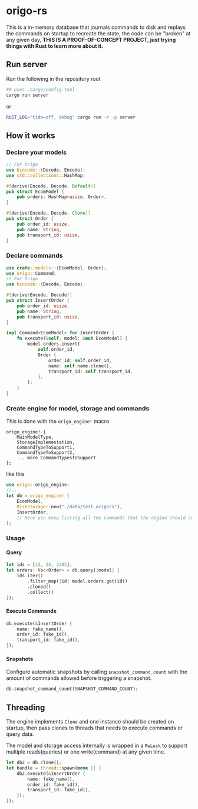 # origo-rs

This is a in-memory database that journals commands to disk and replays the commands on startup to recreate the state, the code can be "broken" at any given day, **THIS IS A PROOF-OF-CONCEPT PROJECT, just trying things with Rust to learn more about it.**

## Run server
Run the following in the repository root
```bash
## uses .cargo/config.toml
cargo run server
```
or
```bash
RUST_LOG="tide=off, debug" cargo run -r -p server
```

## How it works
### Declare your models
```rust
// For Origo
use bincode::{Decode, Encode};
use std::collections::HashMap;

#[derive(Encode, Decode, Default)]
pub struct EcomModel {
    pub orders: HashMap<usize, Order>,
}

#[derive(Encode, Decode, Clone)]
pub struct Order {
    pub order_id: usize,
    pub name: String,
    pub transport_id: usize,
}
```

### Declare commands
```rust
use crate::models::{EcomModel, Order};
use origo::Command;
// For Origo
use bincode::{Decode, Encode};

#[derive(Encode, Decode)]
pub struct InsertOrder {
    pub order_id: usize,
    pub name: String,
    pub transport_id: usize,
}

impl Command<EcomModel> for InsertOrder {
    fn execute(&self, model: &mut EcomModel) {
        model.orders.insert(
            self.order_id,
            Order {
                order_id: self.order_id,
                name: self.name.clone(),
                transport_id: self.transport_id,
            },
        );
    }
}
```

### Create engine for model, storage and commands
This is done with the `origo_engine!` macro
```
origo_engine! {
    MainModelType,
    StorageImplementation,
    CommandTypeToSupport1,
    CommandTypeToSupport2,
    ... more CommandTypesToSupport
};
```
like this
```rust
use origo::origo_engine;
//..
let db = origo_engine! {
    EcomModel,
    DiskStorage::new("./data/test.origors"),
    InsertOrder,
    // Here you keep listing all the commands that the engine should support
};
```

### Usage
#### Query
```rust
let ids = [12, 24, 2285];
let orders: Vec<Order> = db.query(|model| {
    ids.iter()
        .filter_map(|id| model.orders.get(id))
        .cloned()
        .collect()
});
```
#### Execute Commands
```rust
db.execute(&InsertOrder {
    name: fake_name(),
    order_id: fake_id(),
    transport_id: fake_id(),
});
```

#### Snapshots
Configure automatic snapshots by calling `snapshot_command_count` with the amount of commands allowed before triggering a snapshot.
```rust
db.snapshot_command_count(SNAPSHOT_COMMAND_COUNT);
```

## Threading
The engine implements `Clone` and one instance should be created on startup, then pass clones to threads that needs to execute commands or query data.

The model and storage access internally is wrapped in a `RwLock` to support multiple reads(queries) or one write(command) at any given time.
```rust
let db2 = db.clone();
let handle = thread::spawn(move || {
    db2.execute(&InsertOrder {
        name: fake_name(),
        order_id: fake_id(),
        transport_id: fake_id(),
    });
});
```